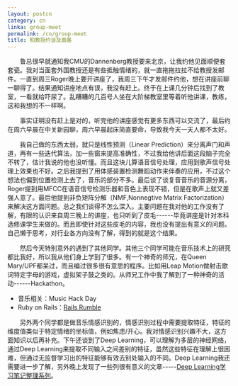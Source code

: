 ```yaml
---
layout: postcn
category: cn
linka: group-meet
permalink: /cn/group-meet
title: 和教授约谈及面基
---
```


&#8195;&#8195;鲁总很早就通知我CMU的Dannenberg教授要来北京，让我约他见面顺便套套瓷。我对当面套外国教授还是有些抵触情绪的，就一直拖拖拉拉不给教授发邮件。一直到周三Roger晚上要开讲座了，我周三下午才发邮件约他，想在讲座前聊一聊得了。结果通知讲座地点有误，我没有赶上。终于在上课几分钟后找到了教室，一看就给吓尿了。乱糟糟的几百号人坐在大阶梯教室里等着听他讲课，教练，这和我想的不一样啊。

&#8195;&#8195;事实证明没有赶上是对的，听完他的讲座感觉有更多东西可以交流了，最后约在周六早晨在中关新园聊，周六早晨起床简直要命，导致我今天一天人都不太好。

&#8195;&#8195;我自己做的东西太弱，就只是线性预测（Linear Prediction）来分离声门和声道，再有一些迭代算法，加一些窗来提高准确性，不过我给他讲后面这段脑子完全不转了，估计我说的他也没听懂。而且这块儿算语音信号处理，应用到歌声信号处理上效果也不好。之后我提到了用体感装置检测舞蹈动作来伴奏的应用，不过这个想法也偏到位置检测上去了，音乐的部分不多。最后谈了谈复音音乐的音源分离，Roger提到用MFCC在语音信号检测乐器和音色上表现不错，但是在歌声上就又差强人意了。最后他提到非负矩阵分解（NMF,Nonnegtive Matrix Factorization）来解决这方面问题。总之我们谈得不怎么深入。主要问题在我对他的工作没有了解，有限的认识来自周三晚上的讲座，也只听到了皮毛------毕竟讲座是针对本科选修课学生来做的。而且即使针对这些皮毛的内容，我也没有提出有意义的问题。自己懒于思考，对行业各方向没有了解，得到的就是这个结果。

&#8195;&#8195;然后今天特别意外的遇到了其他同学。其他三个同学可能在音乐技术上的研究都比我好，所以我从他们身上学到了很多。有一个神奇的师兄，在Queen Mary/UPF都呆过，而且编过很多很有意思的程序。比如用Leap Motion做射击歌词特定字母的游戏，虚拟架子鼓之类的。从师兄工作中我了解到了一种神奇的活动------Hackathon。

- 音乐相关：Music Hack Day
- Ruby on Rails：[Rails Rumble](http://musicianguide.cn/inventory-2013-rails-rumble-match-in-the-twelve-models-excellent-music-applications/)

&#8195;&#8195;另外两个同学都是做音乐情感识别的，情感识别过程中需要提取特征，特征的维度值类似于特定情绪的坐标值，例如焦虑/开心。我对情感识别兴趣不大，这方面知识以后再补充。下午还谈到了Deep Learning，可以理解为多层的神经网络，通过Deep Learning来提取不同输入之间差别的特征，虽然这些特征在理解上很困难，但通过无监督学习出的特征能够有效去别处输入的不同。Deep Learning我还需要进一步了解，另外晚上发现了一些列很有意义的文章-----[Deep Learning学习笔记整理系列](http://blog.csdn.net/zouxy09/article/details/8775360)。
